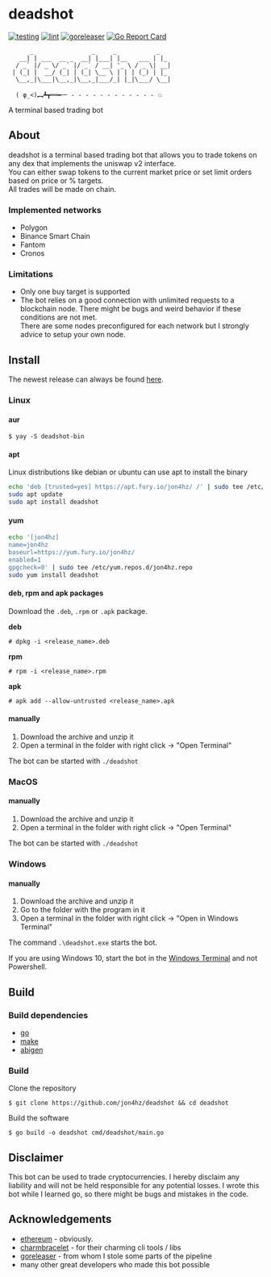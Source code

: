 # deadshot
[![testing](https://github.com/jon4hz/deadshot/actions/workflows/testing.yml/badge.svg)](https://github.com/jon4hz/deadshot/actions/workflows/testing.yml)
[![lint](https://github.com/jon4hz/deadshot/actions/workflows/lint.yml/badge.svg)](https://github.com/jon4hz/deadshot/actions/workflows/lint.yml)
[![goreleaser](https://github.com/jon4hz/deadshot/actions/workflows/goreleaser.yml/badge.svg)](https://github.com/jon4hz/deadshot/actions/workflows/goreleaser.yml)
[![Go Report Card](https://goreportcard.com/badge/github.com/jon4hz/deadshot)](https://goreportcard.com/report/github.com/jon4hz/deadshot)

```
      _                _     _           _   
   __| | ___  __ _  __| |___| |__   ___ | |_ 
  / _` |/ _ \/ _` |/ _` / __| '_ \ / _ \| __|
 | (_| |  __/ (_| | (_| \__ \ | | | (_) | |_ 
  \__,_|\___|\__,_|\__,_|___/_| |_|\___/ \__|
                                              
  ( φ_<)︻┻┳══━一 - - - - - - - - - - - - 💥   

```
A terminal based trading bot

## About
deadshot is a terminal based trading bot that allows you to trade tokens on any dex that implements the uniswap v2 interface.  
You can either swap tokens to the current market price or set limit orders based on price or % targets.  
All trades will be made on chain.

### Implemented networks
- Polygon
- Binance Smart Chain
- Fantom
- Cronos

### Limitations
- Only one buy target is supported
- The bot relies on a good connection with unlimited requests to a blockchain node. There might be bugs and weird behavior if these conditions are not met.  
There are some nodes preconfigured for each network but I strongly advice to setup your own node. 

## Install
The newest release can always be found [here][release].  

[release]: https://github.com/jon4hz/deadshot/releases

### Linux

#### aur
```
$ yay -S deadshot-bin
```

#### apt
Linux distributions like debian or ubuntu can use apt to install the binary
```bash
echo 'deb [trusted=yes] https://apt.fury.io/jon4hz/ /' | sudo tee /etc/apt/sources.list.d/jon4hz.list
sudo apt update
sudo apt install deadshot
```

#### yum
```bash
echo '[jon4hz]
name=jon4hz
baseurl=https://yum.fury.io/jon4hz/
enabled=1
gpgcheck=0' | sudo tee /etc/yum.repos.d/jon4hz.repo
sudo yum install deadshot
```

#### deb, rpm and apk packages

Download the `.deb`, `.rpm` or `.apk` package.  

**deb**
```
# dpkg -i <release_name>.deb
```

**rpm**
```
# rpm -i <release_name>.rpm
```

**apk**
```
# apk add --allow-untrusted <release_name>.apk
```

#### manually
1. Download the archive and unzip it
2. Open a terminal in the folder with right click -> "Open Terminal"

The bot can be started with `./deadshot`

### MacOS
#### manually
1. Download the archive and unzip it
2. Open a terminal in the folder with right click -> "Open Terminal"

The bot can be started with `./deadshot`

### Windows
#### manually

1. Download the archive and unzip it
2. Go to the folder with the program in it
3. Open a terminal in the folder with right click -> "Open in Windows Terminal"

The command `.\deadshot.exe` starts the bot.

If you are using Windows 10, start the bot in the [Windows Terminal][winterm] and not Powershell.

[winterm]: https://www.microsoft.com/en-US/p/windows-terminal/9n0dx20hk701


## Build

### Build dependencies
- [go](https://go.dev/)
- [make](https://www.gnu.org/software/make/)
- [abigen](https://github.com/ethereum/go-ethereum)

### Build
Clone the repository
```
$ git clone https://github.com/jon4hz/deadshot && cd deadshot
```

Build the software
```
$ go build -o deadshot cmd/deadshot/main.go
```

## Disclaimer
This bot can be used to trade cryptocurrencies. I hereby disclaim any liability and will not be held responsible for any potential losses.
I wrote this bot while I learned go, so there might be bugs and mistakes in the code.


## Acknowledgements
- [ethereum](https://github.com/ethereum/go-ethereum) - obviously.
- [charmbracelet](https://github.com/charmbracelet) - for their charming cli tools / libs
- [goreleaser](https://github.com/goreleaser) - from whom I stole some parts of the pipeline 
- many other great developers who made this bot possible
